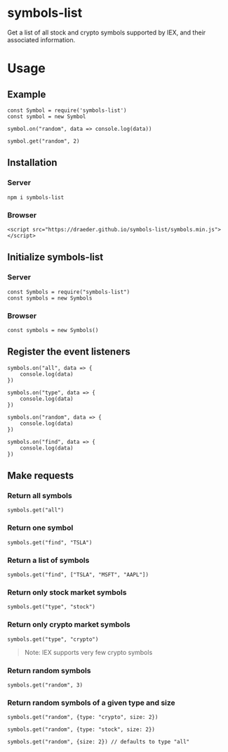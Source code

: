 # symbols-list
Get a list of all stock and crypto symbols supported by IEX, and their associated information.

# Usage
## Example
```
const Symbol = require('symbols-list')
const symbol = new Symbol

symbol.on("random", data => console.log(data))

symbol.get("random", 2)
```

## Installation
### Server
`npm i symbols-list`

### Browser
`<script src="https://draeder.github.io/symbols-list/symbols.min.js"></script>`

## Initialize symbols-list
### Server
```
const Symbols = require("symbols-list")
const symbols = new Symbols
```

### Browser
`const symbols = new Symbols()`

## Register the event listeners

```
symbols.on("all", data => {
    console.log(data)
})

symbols.on("type", data => {
    console.log(data)
})

symbols.on("random", data => {
    console.log(data)
})

symbols.on("find", data => {
    console.log(data)
})
```

## Make requests
### Return all symbols
`symbols.get("all")`
### Return one symbol
`symbols.get("find", "TSLA")`
### Return a list of symbols
`symbols.get("find", ["TSLA", "MSFT", "AAPL"])`
### Return only stock market symbols
`symbols.get("type", "stock")`
### Return only crypto market symbols
`symbols.get("type", "crypto")`
> Note: IEX supports very few crypto symbols
### Return random symbols
`symbols.get("random", 3)`
### Return random symbols of a given type and size
```
symbols.get("random", {type: "crypto", size: 2})

symbols.get("random", {type: "stock", size: 2}) 

symbols.get("random", {size: 2}) // defaults to type "all"
```
